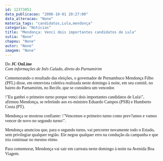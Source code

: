 ```yaml
---
id: 12373051
data_publicacao: "2006-10-01 20:27:00"
data_alteracao: "None"
materia_tags: "candidatos,Lula,mendonça"
categoria: "Notícias"
title: "Mendonça: Venci dois importantes candidatos de Lula"
sutia: "None"
chapeu: "None"
autor: "None"
imagem: "None"
---
```

<p><FONT face=\"Franklin Gothic Medium\"></p>
<p><P><FONT face=Verdana>Do<STRONG> JC OnLine</STRONG></FONT><BR><I><FONT face=Verdana>Com informações de Inês Calado, direto do Parnamirim</FONT></P></I></p>
<p><P><FONT face=Verdana>Comemorando o resultado das eleições, o governador de Pernambuco Mendonça Filho (PFL) disse, em entrevista coletiva realizada neste domingo à noite, em seu comitê, no bairro do Parnamirim, no Recife, que se considera um vencedor.</FONT></P></p>
<p><P><FONT face=Verdana>\"Eu ganhei o primeiro turno porque venci dois importantes candidatos de Lula\", afirmou Mendonça, se referindo aos ex-ministro Eduardo Campos (PSB) e Humberto Costa (PT).</FONT></P></p>
<p><P><FONT face=Verdana>Mendonça se mostrou confiante: \"Vencemos o primeiro turno como prev?amos e vamos vencer de novo no segundo turno\".</FONT></P></p>
<p><P><FONT face=Verdana>Mendonça anunciou que, para o segundo turno, vai percorrer novamente todo o Estado, sem privilegiar qualquer região. Ele negou qualquer erro na condução da campanha e que iria continuar no mesmo ritmo.</FONT></P></p>
<p><P><FONT face=Verdana>Para comemorar, Mendonça vai sair em carreata neste domingo à noite na Avenida Boa Viagem.</FONT></P></FONT> </p>
